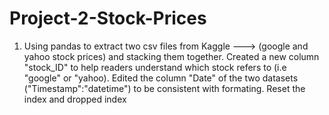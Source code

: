 # Project-2-Stock-Prices
1. Using pandas to extract two csv files from Kaggle ---> (google and yahoo stock prices) and stacking them together. Created a new column "stock_ID" to help readers understand which stock refers to (i.e "google" or "yahoo). Edited the column "Date" of the two datasets ("Timestamp":"datetime") to be consistent with formating. Reset the index and dropped index
